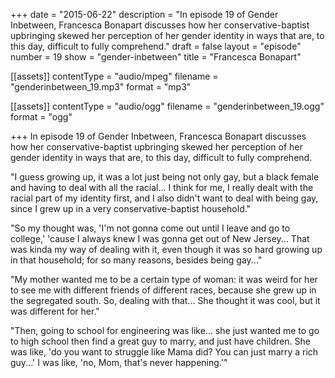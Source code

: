 +++
date = "2015-06-22"
description = "In episode 19 of Gender Inbetween, Francesca Bonapart discusses how her conservative-baptist upbringing skewed her perception of her gender identity in ways that are, to this day, difficult to fully comprehend."
draft = false
layout = "episode"
number = 19
show = "gender-inbetween"
title = "Francesca Bonapart"

[[assets]]
  contentType = "audio/mpeg"
  filename = "genderinbetween_19.mp3"
  format = "mp3"

[[assets]]
  contentType = "audio/ogg"
  filename = "genderinbetween_19.ogg"
  format = "ogg"

+++
In episode 19 of Gender Inbetween, Francesca Bonapart discusses how her conservative-baptist upbringing skewed her perception of her gender identity in ways that are, to this day, difficult to fully comprehend.

"I guess growing up, it was a lot just being not only gay, but a black female and having to deal with all the racial... I think for me, I really dealt with the racial part of my identity first, and I also didn't want to deal with being gay, since I grew up in a very conservative-baptist household."

"So my thought was, 'I'm not gonna come out until I leave and go to college,' 'cause I always knew I was gonna get out of New Jersey... That was kinda my way of dealing with it, even though it was so hard growing up in that household; for so many reasons, besides being gay..."

"My mother wanted me to be a certain type of woman: it was weird for her to see me with different friends of different races, because she grew up in the segregated south. So, dealing with that... She thought it was cool, but it was different for her."

"Then, going to school for engineering was like... she just wanted me to go to high school then find a great guy to marry, and just have children. She was like, 'do you want to struggle like Mama did? You can just marry a rich guy...' I was like, 'no, Mom, that's never happening.'"